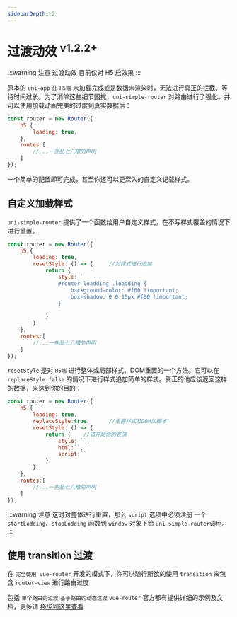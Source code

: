 ```yaml
---
sidebarDepth: 2
---
```


# 过渡动效 <sup>v1.2.2+</sup>

:::warning 注意
过渡动效 目前仅对 H5 启效果
:::

原本的 `uni-app` 在 `H5端` 未加载完成或是数据未渲染时，无法进行真正的拦截、等待时间过长。为了消除这些细节困扰，`uni-simple-router` 对路由进行了强化。并可以使用加载动画完美的过度到真实数据后：

```js {3}
const router = new Router({
    h5:{
        loading: true,
    },
    routes:[
        //...一些乱七八糟的声明
    ]
});
```

一个简单的配置即可完成，甚至你还可以更深入的自定义记载样式。

## 自定义加载样式

`uni-simple-router` 提供了一个函数给用户自定义样式，在不写样式覆盖的情况下进行重置。

```js
const router = new Router({
    h5:{
        loading: true,
        resetStyle: () => {     //对样式进行追加
			return {
				style: `
				#router-loadding .loadding {
					background-color: #f00 !important;
					box-shadow: 0 0 15px #f00 !important;
				}
				`
			}
		}
    },
    routes:[
        //...一些乱七八糟的声明
    ]
});
```
`resetStyle` 是对 `H5端` 进行整体或局部样式、DOM重置的一个方法。它可以在 `replaceStyle:false` 的情况下进行样式追加简单的样式。真正的他应该返回这样的数据，来达到你的目的：

```js {4,7-9}
const router = new Router({
    h5:{
        loading: true,
        replaceStyle:true,      //重置样式及DOM加脚本
        resetStyle: () => {     
			return {    //请开始你的表演
                style: ``,
                html:``,
                script:``
			}
		}
    },
    routes:[
        //...一些乱七八糟的声明
    ]
});
```

:::warning 注意
这时对整体进行重置，那么 `script` 选项中必须注册 一个 `startLodding`、`stopLodding` 函数到 `window` 对象下给 `uni-simple-router`调用。
:::

## 使用 transition 过渡

在 `完全使用 vue-router` 开发的模式下，你可以随行所欲的使用 `transition` 来包含 `router-view` 进行路由过度

包括 `单个路由的过渡` `基于路由的动态过渡` `vue-router` 官方都有提供详细的示例及文档，更多请 [移步到这里查看](https://router.vuejs.org/zh/guide/advanced/transitions.html#%E5%8D%95%E4%B8%AA%E8%B7%AF%E7%94%B1%E7%9A%84%E8%BF%87%E6%B8%A1)